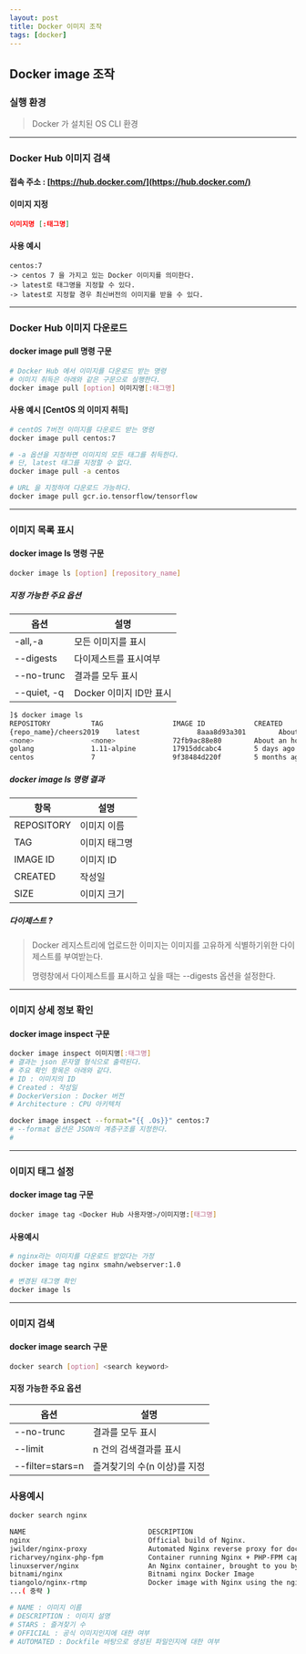 ```yaml
---
layout: post
title: Docker 이미지 조작
tags: [docker]
---
```


## Docker image 조작

### 실행 환경
> Docker 가 설치된 OS CLI 환경

---
### Docker Hub 이미지 검색
#### 접속 주소 : [https://hub.docker.com/](https://hub.docker.com/)

#### 이미지 지정
```json
이미지명 [:태그명]
```
#### 사용 예시
```
centos:7
-> centos 7 을 가지고 있는 Docker 이미지를 의미한다.
-> latest로 태그명을 지정할 수 있다.
-> latest로 지정할 경우 최신버전의 이미지를 받을 수 있다.
```

---

### Docker Hub 이미지 다운로드

#### docker image pull 명령 구문
```bash
# Docker Hub 에서 이미지를 다운로드 받는 명령
# 이미지 취득은 아래와 같은 구문으로 실행한다.
docker image pull [option] 이미지명[:태그명]
```

#### 사용 예시 [CentOS 의 이미지 취득]
```bash
# centOS 7버전 이미지를 다운로드 받는 명령
docker image pull centos:7

# -a 옵션을 지정하면 이미지의 모든 태그를 취득한다.
# 단, latest 태그를 지정할 수 없다.
docker image pull -a centos

# URL 을 지정하여 다운로드 가능하다.
docker image pull gcr.io.tensorflow/tensorflow
```

---

### 이미지 목록 표시

#### docker image ls 명령 구문
```bash
docker image ls [option] [repository_name]
```
##### 지정 가능한 주요 옵션


옵션|설명
---|---
-all,-a|모든 이미지를 표시
--digests|다이제스트를 표시여부
--no-trunc|결과를 모두 표시
--quiet, -q|Docker 이미지 ID만 표시


```bash
]$ docker image ls
REPOSITORY          TAG                 IMAGE ID            CREATED             SIZE
{repo_name}/cheers2019    latest              8aaa8d93a301        About an hour ago   4.01MB
<none>              <none>              72fb9ac88e80        About an hour ago   357MB
golang              1.11-alpine         17915ddcabc4        5 days ago          312MB
centos              7                   9f38484d220f        5 months ago        202MB
```

##### docker image ls 명령 결과


항목|설명
---|---
REPOSITORY|이미지 이름
TAG|이미지 태그명
IMAGE ID|이미지 ID
CREATED|작성일
SIZE|이미지 크기


##### 다이제스트 ?
> Docker 레지스트리에 업로드한 이미지는 이미지를 고유하게 식별하기위한 다이제스트를 부여받는다.
> 
> 명령창에서 다이제스트를 표시하고 싶을 때는 --digests 옵션을 설정한다.

---

### 이미지 상세 정보 확인

#### docker image inspect 구문

```bash
docker image inspect 이미지명[:태그명]
# 결과는 json 문자열 형식으로 출력된다.
# 주요 확인 항목은 아래와 같다.
# ID : 이미지의 ID
# Created : 작성일
# DockerVersion : Docker 버전
# Architecture : CPU 아키텍처

docker image inspect --format="{{ .Os}}" centos:7
# --format 옵션은 JSON의 계층구조를 지정한다.
# 
```

---

### 이미지 태그 설정

#### docker image tag 구문

```bash
docker image tag <Docker Hub 사용자명>/이미지명:[태그명]
```

#### 사용예시

```bash
# nginx라는 이미지를 다운로드 받았다는 가정
docker image tag nginx smahn/webserver:1.0

# 변경된 태그명 확인
docker image ls
```

---

### 이미지 검색

#### docker image search 구문

```bash
docker search [option] <search keyword>
```

#### 지정 가능한 주요 옵션

옵션|설명
---|---
--no-trunc|결과를 모두 표시
--limit|n 건의 검색결과를 표시
--filter=stars=n|즐겨찾기의 수(n 이상)를 지정

### 사용예시
```bash
docker search nginx

NAME                              DESCRIPTION                                     STARS               OFFICIAL            AUTOMATED
nginx                             Official build of Nginx.                        11837               [OK]
jwilder/nginx-proxy               Automated Nginx reverse proxy for docker con…   1641                                    [OK]
richarvey/nginx-php-fpm           Container running Nginx + PHP-FPM capable of…   734                                     [OK]
linuxserver/nginx                 An Nginx container, brought to you by LinuxS…   73
bitnami/nginx                     Bitnami nginx Docker Image                      70                                      [OK]
tiangolo/nginx-rtmp               Docker image with Nginx using the nginx-rtmp…   51                                      [OK]
...( 중략 )

# NAME : 이미지 이름
# DESCRIPTION : 이미지 설명
# STARS : 즐겨찾기 수
# OFFICIAL : 공식 이미지인지에 대한 여부
# AUTOMATED : Dockfile 바탕으로 생성된 파일인지에 대한 여부
```
